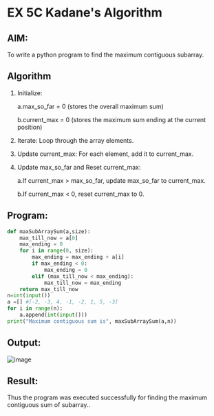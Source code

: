 # EX 5C Kadane's Algorithm

## AIM:
To write a python program to find the maximum contiguous subarray.


## Algorithm
1. Initialize:

    a.max_so_far = 0 (stores the overall maximum sum)

    b.current_max = 0 (stores the maximum sum ending at the current position)

2. Iterate: Loop through the array elements.

3. Update current_max: For each element, add it to current_max.

4. Update max_so_far and Reset current_max:

   a.If current_max > max_so_far, update max_so_far to current_max.

   b.If current_max < 0, reset current_max to 0.

## Program:

```python
def maxSubArraySum(a,size):
    max_till_now = a[0]
    max_ending = 0
    for i in range(0, size):
        max_ending = max_ending + a[i]
        if max_ending < 0:
            max_ending = 0
        elif (max_till_now < max_ending):
            max_till_now = max_ending
    return max_till_now
n=int(input())  
a =[] #[-2, -3, 4, -1, -2, 1, 5, -3]
for i in range(n):
    a.append(int(input()))
print("Maximum contiguous sum is", maxSubArraySum(a,n))
```

## Output:
![image](https://github.com/user-attachments/assets/9100c465-2221-49e6-82e3-44d85d36afbb)



## Result:
Thus the program was executed successfully for finding the maximum contiguous sum of subarray..
